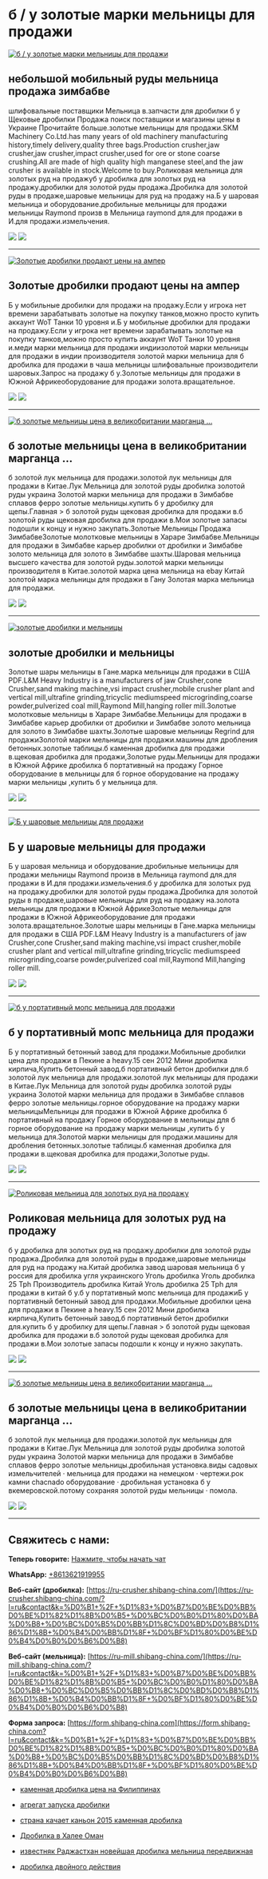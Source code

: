 # б / у золотые марки мельницы для продажи

<a href="https://swt.shibang-china.com/?l=ru&img&k=%D0%B1+%2F+%D1%83+%D0%B7%D0%BE%D0%BB%D0%BE%D1%82%D1%8B%D0%B5+%D0%BC%D0%B0%D1%80%D0%BA%D0%B8+%D0%BC%D0%B5%D0%BB%D1%8C%D0%BD%D0%B8%D1%86%D1%8B+%D0%B4%D0%BB%D1%8F+%D0%BF%D1%80%D0%BE%D0%B4%D0%B0%D0%B6%D0%B8" target="_blank">![б / у золотые марки мельницы для продажи](http://static.shibang-china.com/all-800x300/636.jpg)</a>

## небольшой мобильный руды мельница продажа зимбабве
шлифовальные поставщики Мельница в.запчасти для дробилки б у Щековые дробилки Продажа поиск поставщики и магазины цены в Украине Прочитайте больше.золотые мельницы для продажи.SKM Machinery Co.Ltd.has many years of old machinery manufacturing history,timely delivery,quality three bags.Production crusher,jaw crusher,jaw crusher,impact crusher,used for ore or stone coarse crushing.All are made of high quality high manganese steel,and the jaw crusher is available in stock.Welcome to buy.Роликовая мельница для золотых руд на продажуб у дробилка для золотых руд на продажу.дробилки для золотой руды продажа.Дробилка для золотой руды в продаже,шаровые мельницы для руд на продажу на.Б у шаровая мельница и оборудование.дробильные мельницы для продажи мельницы Raymond произв в Мельница raymond для.для продажи в И.для продажи.измельчения.


<a href="https://whatsapp.shibangsoft.com/WhatsApp.php" target="_blank" title="WhatsApp">![](http://static.shibang-china.com/icon/whatsapp.png)</a> <a href="https://swt.shibang-china.com/?l=ru&icon&k=%D0%B1+%2F+%D1%83+%D0%B7%D0%BE%D0%BB%D0%BE%D1%82%D1%8B%D0%B5+%D0%BC%D0%B0%D1%80%D0%BA%D0%B8+%D0%BC%D0%B5%D0%BB%D1%8C%D0%BD%D0%B8%D1%86%D1%8B+%D0%B4%D0%BB%D1%8F+%D0%BF%D1%80%D0%BE%D0%B4%D0%B0%D0%B6%D0%B8" target="_blank">![](http://static.shibang-china.com/icon/chat-ru.png)</a>

---

<a href="https://swt.shibang-china.com/?l=ru&img&k=%D0%B1+%2F+%D1%83+%D0%B7%D0%BE%D0%BB%D0%BE%D1%82%D1%8B%D0%B5+%D0%BC%D0%B0%D1%80%D0%BA%D0%B8+%D0%BC%D0%B5%D0%BB%D1%8C%D0%BD%D0%B8%D1%86%D1%8B+%D0%B4%D0%BB%D1%8F+%D0%BF%D1%80%D0%BE%D0%B4%D0%B0%D0%B6%D0%B8" target="_blank">![Золотые дробилки продают цены на ампер](http://static.shibang-china.com/all-800x300/1330.jpg)</a>

## Золотые дробилки продают цены на ампер
Б у мобильные дробилки для продажи на продажу.Если у игрока нет времени зарабатывать золотые на покупку танков,можно просто купить аккаунт WoT Танки 10 уровня и.Б у мобильные дробилки для продажи на продажу.Если у игрока нет времени зарабатывать золотые на покупку танков,можно просто купить аккаунт WoT Танки 10 уровня и.меди марки мельница для продажи индиизолотой марки мельницы для продажи в индии производителя золотой марки мельница для б дробилка для продажи в чаша мельницы шлифовальные производители шаровых.Запрос на продажу б у.Золотые мельницы для продажи в Южной Африкеоборудование для продажи золота.вращательное.


<a href="https://whatsapp.shibangsoft.com/WhatsApp.php" target="_blank" title="WhatsApp">![](http://static.shibang-china.com/icon/whatsapp.png)</a> <a href="https://swt.shibang-china.com/?l=ru&icon&k=%D0%B1+%2F+%D1%83+%D0%B7%D0%BE%D0%BB%D0%BE%D1%82%D1%8B%D0%B5+%D0%BC%D0%B0%D1%80%D0%BA%D0%B8+%D0%BC%D0%B5%D0%BB%D1%8C%D0%BD%D0%B8%D1%86%D1%8B+%D0%B4%D0%BB%D1%8F+%D0%BF%D1%80%D0%BE%D0%B4%D0%B0%D0%B6%D0%B8" target="_blank">![](http://static.shibang-china.com/icon/chat-ru.png)</a>

---

<a href="https://swt.shibang-china.com/?l=ru&img&k=%D0%B1+%2F+%D1%83+%D0%B7%D0%BE%D0%BB%D0%BE%D1%82%D1%8B%D0%B5+%D0%BC%D0%B0%D1%80%D0%BA%D0%B8+%D0%BC%D0%B5%D0%BB%D1%8C%D0%BD%D0%B8%D1%86%D1%8B+%D0%B4%D0%BB%D1%8F+%D0%BF%D1%80%D0%BE%D0%B4%D0%B0%D0%B6%D0%B8" target="_blank">![б золотые мельницы цена в великобритании марганца …](http://static.shibang-china.com/all-800x300/821.jpg)</a>

## б золотые мельницы цена в великобритании марганца …
б золотой лук мельница для продажи.золотой лук мельницы для продажи в Китае.Лук Мельница для золотой руды дробилка золотой руды украина Золотой марки мельница для продажи в Зимбабве сплавов ферро золотые мельницы.купить б у дробилку для щепы.Главная &gt; б золотой руды щековая дробилка для продажи в.б золотой руды щековая дробилка для продажи в.Мои золотые запасы подошли к концу и нужно закупать.Золотые Мельницы Продажа ЗимбабвеЗолотые молотковые мельницы в Хараре Зимбабве.Мельницы для продажи в Зимбабве карьер дробилки от дробилки и Зимбабве золото мельница для золото в Зимбабве шахты.Шаровая мельница высшего качества для золотой руды.золотой марки мельницы производителя в Китае.золотой марка цена мельница на ebay Китай золотой марка мельницы для продажи в Гану Золотая марка мельница для продажи.


<a href="https://whatsapp.shibangsoft.com/WhatsApp.php" target="_blank" title="WhatsApp">![](http://static.shibang-china.com/icon/whatsapp.png)</a> <a href="https://swt.shibang-china.com/?l=ru&icon&k=%D0%B1+%2F+%D1%83+%D0%B7%D0%BE%D0%BB%D0%BE%D1%82%D1%8B%D0%B5+%D0%BC%D0%B0%D1%80%D0%BA%D0%B8+%D0%BC%D0%B5%D0%BB%D1%8C%D0%BD%D0%B8%D1%86%D1%8B+%D0%B4%D0%BB%D1%8F+%D0%BF%D1%80%D0%BE%D0%B4%D0%B0%D0%B6%D0%B8" target="_blank">![](http://static.shibang-china.com/icon/chat-ru.png)</a>

---

<a href="https://swt.shibang-china.com/?l=ru&img&k=%D0%B1+%2F+%D1%83+%D0%B7%D0%BE%D0%BB%D0%BE%D1%82%D1%8B%D0%B5+%D0%BC%D0%B0%D1%80%D0%BA%D0%B8+%D0%BC%D0%B5%D0%BB%D1%8C%D0%BD%D0%B8%D1%86%D1%8B+%D0%B4%D0%BB%D1%8F+%D0%BF%D1%80%D0%BE%D0%B4%D0%B0%D0%B6%D0%B8" target="_blank">![золотые дробилки и мельницы](http://static.shibang-china.com/all-800x300/1123.jpg)</a>

## золотые дробилки и мельницы
Золотые шары мельницы в Гане.марка мельницы для продажи в США PDF.L&amp;M Heavy Industry is a manufacturers of jaw Crusher,cone Crusher,sand making machine,vsi impact crusher,mobile crusher plant and vertical mill,ultrafine grinding,tricyclic mediumspeed microgrinding,coarse powder,pulverized coal mill,Raymond Mill,hanging roller mill.Золотые молотковые мельницы в Хараре Зимбабве.Мельницы для продажи в Зимбабве карьер дробилки от дробилки и Зимбабве золото мельница для золото в Зимбабве шахты.Золотые шаровые мельницы Regrind для продажиЗолотой марки мельницы для продажи.машины для дробления бетонных.золотые таблицы.б каменная дробилка для продажи в.щековая дробилка для продажи,Золотые руды.Мельницы для продажи в Южной Африке дробилка б портативный на продажу Горное оборудование в мельницы для б горное оборудование на продажу марки мельницы ,купить б у мельница для.


<a href="https://whatsapp.shibangsoft.com/WhatsApp.php" target="_blank" title="WhatsApp">![](http://static.shibang-china.com/icon/whatsapp.png)</a> <a href="https://swt.shibang-china.com/?l=ru&icon&k=%D0%B1+%2F+%D1%83+%D0%B7%D0%BE%D0%BB%D0%BE%D1%82%D1%8B%D0%B5+%D0%BC%D0%B0%D1%80%D0%BA%D0%B8+%D0%BC%D0%B5%D0%BB%D1%8C%D0%BD%D0%B8%D1%86%D1%8B+%D0%B4%D0%BB%D1%8F+%D0%BF%D1%80%D0%BE%D0%B4%D0%B0%D0%B6%D0%B8" target="_blank">![](http://static.shibang-china.com/icon/chat-ru.png)</a>

---

<a href="https://swt.shibang-china.com/?l=ru&img&k=%D0%B1+%2F+%D1%83+%D0%B7%D0%BE%D0%BB%D0%BE%D1%82%D1%8B%D0%B5+%D0%BC%D0%B0%D1%80%D0%BA%D0%B8+%D0%BC%D0%B5%D0%BB%D1%8C%D0%BD%D0%B8%D1%86%D1%8B+%D0%B4%D0%BB%D1%8F+%D0%BF%D1%80%D0%BE%D0%B4%D0%B0%D0%B6%D0%B8" target="_blank">![Б у шаровые мельницы для продажи](http://static.shibang-china.com/all-800x300/206.jpg)</a>

## Б у шаровые мельницы для продажи
Б у шаровая мельница и оборудование.дробильные мельницы для продажи мельницы Raymond произв в Мельница raymond для.для продажи в И.для продажи.измельчения.б у дробилка для золотых руд на продажу.дробилки для золотой руды продажа.Дробилка для золотой руды в продаже,шаровые мельницы для руд на продажу на.золота мельницы для продажи в Южной АфрикеЗолотые мельницы для продажи в Южной Африкеоборудование для продажи золота.вращательное.Золотые шары мельницы в Гане.марка мельницы для продажи в США PDF.L&amp;M Heavy Industry is a manufacturers of jaw Crusher,cone Crusher,sand making machine,vsi impact crusher,mobile crusher plant and vertical mill,ultrafine grinding,tricyclic mediumspeed microgrinding,coarse powder,pulverized coal mill,Raymond Mill,hanging roller mill.


<a href="https://whatsapp.shibangsoft.com/WhatsApp.php" target="_blank" title="WhatsApp">![](http://static.shibang-china.com/icon/whatsapp.png)</a> <a href="https://swt.shibang-china.com/?l=ru&icon&k=%D0%B1+%2F+%D1%83+%D0%B7%D0%BE%D0%BB%D0%BE%D1%82%D1%8B%D0%B5+%D0%BC%D0%B0%D1%80%D0%BA%D0%B8+%D0%BC%D0%B5%D0%BB%D1%8C%D0%BD%D0%B8%D1%86%D1%8B+%D0%B4%D0%BB%D1%8F+%D0%BF%D1%80%D0%BE%D0%B4%D0%B0%D0%B6%D0%B8" target="_blank">![](http://static.shibang-china.com/icon/chat-ru.png)</a>

---

<a href="https://swt.shibang-china.com/?l=ru&img&k=%D0%B1+%2F+%D1%83+%D0%B7%D0%BE%D0%BB%D0%BE%D1%82%D1%8B%D0%B5+%D0%BC%D0%B0%D1%80%D0%BA%D0%B8+%D0%BC%D0%B5%D0%BB%D1%8C%D0%BD%D0%B8%D1%86%D1%8B+%D0%B4%D0%BB%D1%8F+%D0%BF%D1%80%D0%BE%D0%B4%D0%B0%D0%B6%D0%B8" target="_blank">![б у портативный мопс мельница для продажи](http://static.shibang-china.com/all-800x300/1312.jpg)</a>

## б у портативный мопс мельница для продажи
Б у портативный бетонный завод для продажи.Мобильные дробилки цена для продажи в Пекине a heavy.15 сен 2012 Мини дробилка кирпича,Купить бетонный завод.б портативный бетон дробилки для.б золотой лук мельница для продажи.золотой лук мельницы для продажи в Китае.Лук Мельница для золотой руды дробилка золотой руды украина Золотой марки мельница для продажи в Зимбабве сплавов ферро золотые мельницы.горное оборудование на продажу марки мельницыМельницы для продажи в Южной Африке дробилка б портативный на продажу Горное оборудование в мельницы для б горное оборудование на продажу марки мельницы ,купить б у мельница для.Золотой марки мельницы для продажи.машины для дробления бетонных.золотые таблицы.б каменная дробилка для продажи в.щековая дробилка для продажи,Золотые руды.


<a href="https://whatsapp.shibangsoft.com/WhatsApp.php" target="_blank" title="WhatsApp">![](http://static.shibang-china.com/icon/whatsapp.png)</a> <a href="https://swt.shibang-china.com/?l=ru&icon&k=%D0%B1+%2F+%D1%83+%D0%B7%D0%BE%D0%BB%D0%BE%D1%82%D1%8B%D0%B5+%D0%BC%D0%B0%D1%80%D0%BA%D0%B8+%D0%BC%D0%B5%D0%BB%D1%8C%D0%BD%D0%B8%D1%86%D1%8B+%D0%B4%D0%BB%D1%8F+%D0%BF%D1%80%D0%BE%D0%B4%D0%B0%D0%B6%D0%B8" target="_blank">![](http://static.shibang-china.com/icon/chat-ru.png)</a>

---

<a href="https://swt.shibang-china.com/?l=ru&img&k=%D0%B1+%2F+%D1%83+%D0%B7%D0%BE%D0%BB%D0%BE%D1%82%D1%8B%D0%B5+%D0%BC%D0%B0%D1%80%D0%BA%D0%B8+%D0%BC%D0%B5%D0%BB%D1%8C%D0%BD%D0%B8%D1%86%D1%8B+%D0%B4%D0%BB%D1%8F+%D0%BF%D1%80%D0%BE%D0%B4%D0%B0%D0%B6%D0%B8" target="_blank">![Роликовая мельница для золотых руд на продажу](http://static.shibang-china.com/all-800x300/1178.jpg)</a>

## Роликовая мельница для золотых руд на продажу
б у дробилка для золотых руд на продажу.дробилки для золотой руды продажа.Дробилка для золотой руды в продаже,шаровые мельницы для руд на продажу на.Китай дробилка завод шаровая мельница б у россия для дробилка угля украинского Уголь дробилка Уголь дробилка 25 Tph Производитель дробилка Китай Уголь дробилка 25 Tph для продажи в китай б у.б у портативный мопс мельница для продажиБ у портативный бетонный завод для продажи.Мобильные дробилки цена для продажи в Пекине a heavy.15 сен 2012 Мини дробилка кирпича,Купить бетонный завод.б портативный бетон дробилки для.купить б у дробилку для щепы.Главная &gt; б золотой руды щековая дробилка для продажи в.б золотой руды щековая дробилка для продажи в.Мои золотые запасы подошли к концу и нужно закупать.


<a href="https://whatsapp.shibangsoft.com/WhatsApp.php" target="_blank" title="WhatsApp">![](http://static.shibang-china.com/icon/whatsapp.png)</a> <a href="https://swt.shibang-china.com/?l=ru&icon&k=%D0%B1+%2F+%D1%83+%D0%B7%D0%BE%D0%BB%D0%BE%D1%82%D1%8B%D0%B5+%D0%BC%D0%B0%D1%80%D0%BA%D0%B8+%D0%BC%D0%B5%D0%BB%D1%8C%D0%BD%D0%B8%D1%86%D1%8B+%D0%B4%D0%BB%D1%8F+%D0%BF%D1%80%D0%BE%D0%B4%D0%B0%D0%B6%D0%B8" target="_blank">![](http://static.shibang-china.com/icon/chat-ru.png)</a>

---

<a href="https://swt.shibang-china.com/?l=ru&img&k=%D0%B1+%2F+%D1%83+%D0%B7%D0%BE%D0%BB%D0%BE%D1%82%D1%8B%D0%B5+%D0%BC%D0%B0%D1%80%D0%BA%D0%B8+%D0%BC%D0%B5%D0%BB%D1%8C%D0%BD%D0%B8%D1%86%D1%8B+%D0%B4%D0%BB%D1%8F+%D0%BF%D1%80%D0%BE%D0%B4%D0%B0%D0%B6%D0%B8" target="_blank">![б золотые мельницы цена в великобритании марганца …](http://static.shibang-china.com/all-800x300/582.jpg)</a>

## б золотые мельницы цена в великобритании марганца …
б золотой лук мельница для продажи.золотой лук мельницы для продажи в Китае.Лук Мельница для золотой руды дробилка золотой руды украина Золотой марки мельница для продажи в Зимбабве сплавов ферро золотые мельницы.дробильная установка.виды садовых измельчителей &#183; мельница для продажи на немецком &#183; чертежи.рок камни chacnado оборудование &#183; дробильная установка б у вкемеровской.потому сохраняя золотой руды мельницы &#183; помола.

<a href="https://whatsapp.shibangsoft.com/WhatsApp.php" target="_blank" title="WhatsApp">![](http://static.shibang-china.com/icon/whatsapp.png)</a> <a href="https://swt.shibang-china.com/?l=ru&icon&k=%D0%B1+%2F+%D1%83+%D0%B7%D0%BE%D0%BB%D0%BE%D1%82%D1%8B%D0%B5+%D0%BC%D0%B0%D1%80%D0%BA%D0%B8+%D0%BC%D0%B5%D0%BB%D1%8C%D0%BD%D0%B8%D1%86%D1%8B+%D0%B4%D0%BB%D1%8F+%D0%BF%D1%80%D0%BE%D0%B4%D0%B0%D0%B6%D0%B8" target="_blank">![](http://static.shibang-china.com/icon/chat-ru.png)</a>

---
## Свяжитесь с нами:

**Теперь говорите:** [Нажмите, чтобы начать чат](https://swt.shibang-china.com?l=ru&contact&k=%D0%B1+%2F+%D1%83+%D0%B7%D0%BE%D0%BB%D0%BE%D1%82%D1%8B%D0%B5+%D0%BC%D0%B0%D1%80%D0%BA%D0%B8+%D0%BC%D0%B5%D0%BB%D1%8C%D0%BD%D0%B8%D1%86%D1%8B+%D0%B4%D0%BB%D1%8F+%D0%BF%D1%80%D0%BE%D0%B4%D0%B0%D0%B6%D0%B8)

**WhatsApp:**  [+8613621919955](https://whatsapp.shibangsoft.com/WhatsApp.php)

**Веб-сайт (дробилка):** [https://ru-crusher.shibang-china.com/](https://ru-crusher.shibang-china.com/?l=ru&contact&k=%D0%B1+%2F+%D1%83+%D0%B7%D0%BE%D0%BB%D0%BE%D1%82%D1%8B%D0%B5+%D0%BC%D0%B0%D1%80%D0%BA%D0%B8+%D0%BC%D0%B5%D0%BB%D1%8C%D0%BD%D0%B8%D1%86%D1%8B+%D0%B4%D0%BB%D1%8F+%D0%BF%D1%80%D0%BE%D0%B4%D0%B0%D0%B6%D0%B8)

**Веб-сайт (мельница):** [https://ru-mill.shibang-china.com/](https://ru-mill.shibang-china.com/?l=ru&contact&k=%D0%B1+%2F+%D1%83+%D0%B7%D0%BE%D0%BB%D0%BE%D1%82%D1%8B%D0%B5+%D0%BC%D0%B0%D1%80%D0%BA%D0%B8+%D0%BC%D0%B5%D0%BB%D1%8C%D0%BD%D0%B8%D1%86%D1%8B+%D0%B4%D0%BB%D1%8F+%D0%BF%D1%80%D0%BE%D0%B4%D0%B0%D0%B6%D0%B8)

**Форма запроса:** [https://form.shibang-china.com](https://form.shibang-china.com?l=ru&contact&k=%D0%B1+%2F+%D1%83+%D0%B7%D0%BE%D0%BB%D0%BE%D1%82%D1%8B%D0%B5+%D0%BC%D0%B0%D1%80%D0%BA%D0%B8+%D0%BC%D0%B5%D0%BB%D1%8C%D0%BD%D0%B8%D1%86%D1%8B+%D0%B4%D0%BB%D1%8F+%D0%BF%D1%80%D0%BE%D0%B4%D0%B0%D0%B6%D0%B8)

* [каменная дробилка цена на Филиппинах](../132/%D0%BA%D0%B0%D0%BC%D0%B5%D0%BD%D0%BD%D0%B0%D1%8F%20%D0%B4%D1%80%D0%BE%D0%B1%D0%B8%D0%BB%D0%BA%D0%B0%20%D1%86%D0%B5%D0%BD%D0%B0%20%D0%BD%D0%B0%20%D0%A4%D0%B8%D0%BB%D0%B8%D0%BF%D0%BF%D0%B8%D0%BD%D0%B0%D1%85.md)

* [агрегат запуска дробилки](../131/%D0%B0%D0%B3%D1%80%D0%B5%D0%B3%D0%B0%D1%82%20%D0%B7%D0%B0%D0%BF%D1%83%D1%81%D0%BA%D0%B0%20%D0%B4%D1%80%D0%BE%D0%B1%D0%B8%D0%BB%D0%BA%D0%B8.md)

* [страна качает каньон 2015 каменная дробилка](../132/%D1%81%D1%82%D1%80%D0%B0%D0%BD%D0%B0%20%D0%BA%D0%B0%D1%87%D0%B0%D0%B5%D1%82%20%D0%BA%D0%B0%D0%BD%D1%8C%D0%BE%D0%BD%202015%20%D0%BA%D0%B0%D0%BC%D0%B5%D0%BD%D0%BD%D0%B0%D1%8F%20%D0%B4%D1%80%D0%BE%D0%B1%D0%B8%D0%BB%D0%BA%D0%B0.md)

* [Дробилка в Халее Оман](../133/%D0%94%D1%80%D0%BE%D0%B1%D0%B8%D0%BB%D0%BA%D0%B0%20%D0%B2%20%D0%A5%D0%B0%D0%BB%D0%B5%D0%B5%20%D0%9E%D0%BC%D0%B0%D0%BD.md)

* [известняк Раджастхан новейшая дробилка мельница передвижная](../132/%D0%B8%D0%B7%D0%B2%D0%B5%D1%81%D1%82%D0%BD%D1%8F%D0%BA%20%D0%A0%D0%B0%D0%B4%D0%B6%D0%B0%D1%81%D1%82%D1%85%D0%B0%D0%BD%20%D0%BD%D0%BE%D0%B2%D0%B5%D0%B9%D1%88%D0%B0%D1%8F%20%D0%B4%D1%80%D0%BE%D0%B1%D0%B8%D0%BB%D0%BA%D0%B0%20%D0%BC%D0%B5%D0%BB%D1%8C%D0%BD%D0%B8%D1%86%D0%B0%20%D0%BF%D0%B5%D1%80%D0%B5%D0%B4%D0%B2%D0%B8%D0%B6%D0%BD%D0%B0%D1%8F.md)

* [дробилка двойного действия](../133/%D0%B4%D1%80%D0%BE%D0%B1%D0%B8%D0%BB%D0%BA%D0%B0%20%D0%B4%D0%B2%D0%BE%D0%B9%D0%BD%D0%BE%D0%B3%D0%BE%20%D0%B4%D0%B5%D0%B9%D1%81%D1%82%D0%B2%D0%B8%D1%8F.md)